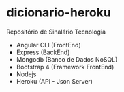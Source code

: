 # dicionario-heroku

Repositório de Sinalário Tecnologia

- Angular CLI (FrontEnd)
- Express (BackEnd)
- Mongodb (Banco de Dados NoSQL)
- Bootstrap 4 (Framework FrontEnd)
- Nodejs 
- Heroku (API - Json Server)
